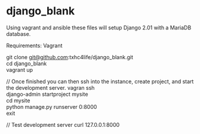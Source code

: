 # django_blank
Using vagrant and ansible these files will setup Django 2.01 with a MariaDB database.

Requirements: Vagrant

git clone git@github.com:txhc4life/django_blank.git  
cd django_blank  
vagrant up  

// Once finished you can then ssh into the instance, create project, and start the development server.
vagran ssh   
django-admin startproject mysite  
cd mysite  
python manage.py runserver 0:8000  
exit  

// Test development server
curl 127.0.0.1:8000  
